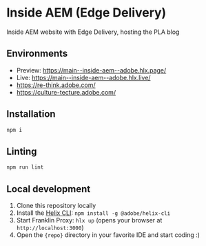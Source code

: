 # Inside AEM (Edge Delivery)
Inside AEM website with Edge Delivery, hosting the PLA blog

## Environments
- Preview: https://main--inside-aem--adobe.hlx.page/
- Live: https://main--inside-aem--adobe.hlx.live/
- https://re-think.adobe.com/
- https://culture-tecture.adobe.com/

## Installation

```sh
npm i
```

## Linting

```sh
npm run lint
```

## Local development

1. Clone this repository locally
1. Install the [Helix CLI](https://github.com/adobe/helix-cli): `npm install -g @adobe/helix-cli`
1. Start Franklin Proxy: `hlx up` (opens your browser at `http://localhost:3000`)
1. Open the `{repo}` directory in your favorite IDE and start coding :)
